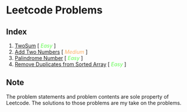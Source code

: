 <style>

easy {color: rgb(97, 250, 80); font-style:italic}
medium {color: rgb(252, 178, 104); font-style:italic}
hard {color: red; font-style:italic}

</style>

# Leetcode Problems

## Index

1. [TwoSum](./two_sum/README.md) [<easy> Easy </easy>]
2. [Add Two Numbers](./add_two_numbers/README.md) [<medium> Medium </medium>]
9. [Palindrome Number](./palindrome_number/README.md) [<easy> Easy </easy>]
26. [Remove Duplicates from Sorted Array](./remove_duplicates_sorted_array/README.md) [<easy> Easy </easy>]

## Note

The problem statements and problem contents are sole property of Leetcode. The solutions to those problems are my take on the problems.

